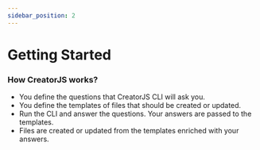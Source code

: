 ```yaml
---
sidebar_position: 2
---
```


# Getting Started

### How CreatorJS works?

- You define the questions that CreatorJS CLI will ask you.
- You define the templates of files that should be created or updated.
- Run the CLI and answer the questions. Your answers are passed to the templates.
- Files are created or updated from the templates enriched with your answers.
